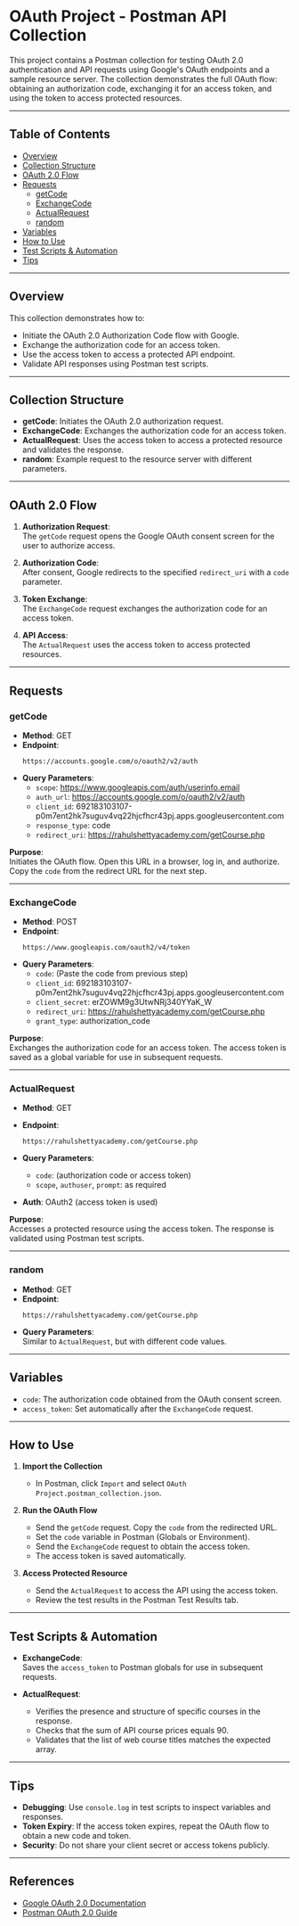 # OAuth Project - Postman API Collection

This project contains a Postman collection for testing OAuth 2.0 authentication and API requests using Google's OAuth endpoints and a sample resource server. The collection demonstrates the full OAuth flow: obtaining an authorization code, exchanging it for an access token, and using the token to access protected resources.

---

## Table of Contents

- [Overview](#overview)
- [Collection Structure](#collection-structure)
- [OAuth 2.0 Flow](#oauth-20-flow)
- [Requests](#requests)
  - [getCode](#getcode)
  - [ExchangeCode](#exchangecode)
  - [ActualRequest](#actualrequest)
  - [random](#random)
- [Variables](#variables)
- [How to Use](#how-to-use)
- [Test Scripts & Automation](#test-scripts--automation)
- [Tips](#tips)

---

## Overview

This collection demonstrates how to:

- Initiate the OAuth 2.0 Authorization Code flow with Google.
- Exchange the authorization code for an access token.
- Use the access token to access a protected API endpoint.
- Validate API responses using Postman test scripts.

---

## Collection Structure

- **getCode**: Initiates the OAuth 2.0 authorization request.
- **ExchangeCode**: Exchanges the authorization code for an access token.
- **ActualRequest**: Uses the access token to access a protected resource and validates the response.
- **random**: Example request to the resource server with different parameters.

---

## OAuth 2.0 Flow

1. **Authorization Request**:  
   The `getCode` request opens the Google OAuth consent screen for the user to authorize access.

2. **Authorization Code**:  
   After consent, Google redirects to the specified `redirect_uri` with a `code` parameter.

3. **Token Exchange**:  
   The `ExchangeCode` request exchanges the authorization code for an access token.

4. **API Access**:  
   The `ActualRequest` uses the access token to access protected resources.

---

## Requests

### getCode

- **Method**: GET  
- **Endpoint**:  
  ```
  https://accounts.google.com/o/oauth2/v2/auth
  ```
- **Query Parameters**:
  - `scope`: https://www.googleapis.com/auth/userinfo.email
  - `auth_url`: https://accounts.google.com/o/oauth2/v2/auth
  - `client_id`: 692183103107-p0m7ent2hk7suguv4vq22hjcfhcr43pj.apps.googleusercontent.com
  - `response_type`: code
  - `redirect_uri`: https://rahulshettyacademy.com/getCourse.php

**Purpose**:  
Initiates the OAuth flow. Open this URL in a browser, log in, and authorize. Copy the `code` from the redirect URL for the next step.

---

### ExchangeCode

- **Method**: POST  
- **Endpoint**:  
  ```
  https://www.googleapis.com/oauth2/v4/token
  ```
- **Query Parameters**:
  - `code`: (Paste the code from previous step)
  - `client_id`: 692183103107-p0m7ent2hk7suguv4vq22hjcfhcr43pj.apps.googleusercontent.com
  - `client_secret`: erZOWM9g3UtwNRj340YYaK_W
  - `redirect_uri`: https://rahulshettyacademy.com/getCourse.php
  - `grant_type`: authorization_code

**Purpose**:  
Exchanges the authorization code for an access token. The access token is saved as a global variable for use in subsequent requests.

---

### ActualRequest

- **Method**: GET  
- **Endpoint**:  
  ```
  https://rahulshettyacademy.com/getCourse.php
  ```
- **Query Parameters**:
  - `code`: (authorization code or access token)
  - `scope`, `authuser`, `prompt`: as required

- **Auth**: OAuth2 (access token is used)

**Purpose**:  
Accesses a protected resource using the access token. The response is validated using Postman test scripts.

---

### random

- **Method**: GET  
- **Endpoint**:  
  ```
  https://rahulshettyacademy.com/getCourse.php
  ```
- **Query Parameters**:  
  Similar to `ActualRequest`, but with different code values.

---

## Variables

- `code`: The authorization code obtained from the OAuth consent screen.
- `access_token`: Set automatically after the `ExchangeCode` request.

---

## How to Use

1. **Import the Collection**  
   - In Postman, click `Import` and select `OAuth Project.postman_collection.json`.

2. **Run the OAuth Flow**  
   - Send the `getCode` request. Copy the `code` from the redirected URL.
   - Set the `code` variable in Postman (Globals or Environment).
   - Send the `ExchangeCode` request to obtain the access token.
   - The access token is saved automatically.

3. **Access Protected Resource**  
   - Send the `ActualRequest` to access the API using the access token.
   - Review the test results in the Postman Test Results tab.

---

## Test Scripts & Automation

- **ExchangeCode**:  
  Saves the `access_token` to Postman globals for use in subsequent requests.

- **ActualRequest**:  
  - Verifies the presence and structure of specific courses in the response.
  - Checks that the sum of API course prices equals 90.
  - Validates that the list of web course titles matches the expected array.

---

## Tips

- **Debugging**: Use `console.log` in test scripts to inspect variables and responses.
- **Token Expiry**: If the access token expires, repeat the OAuth flow to obtain a new code and token.
- **Security**: Do not share your client secret or access tokens publicly.

---

## References

- [Google OAuth 2.0 Documentation](https://developers.google.com/identity/protocols/oauth2)
- [Postman OAuth 2.0 Guide](https://learning.postman.com/docs/)